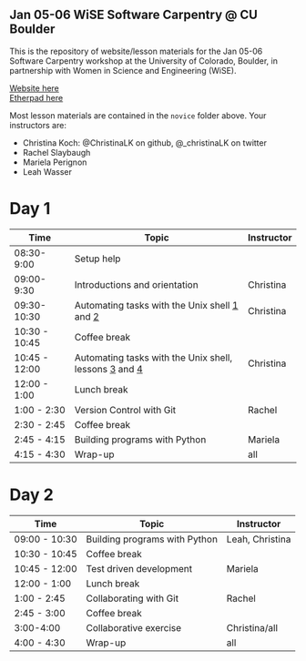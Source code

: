 Jan 05-06 WiSE Software Carpentry @ CU Boulder
----------------------

This is the repository of website/lesson materials for the Jan 05-06 Software 
Carpentry workshop at the University of Colorado, Boulder, in partnership with 
Women in Science and Engineering (WiSE).  

[Website here](http://christinalk.github.io/2015-01-05-wise-cuboulder)  
[Etherpad here]()

Most lesson materials are contained in the `novice` folder above.  Your instructors are:
* Christina Koch: @ChristinaLK on github, @_christinaLK on twitter
* Rachel Slaybaugh
* Mariela Perignon
* Leah Wasser 

Day 1
=======
| Time         | Topic                                   | Instructor   |
| ------------ | --------------------------------------- |--------------|
|08:30-9:00	| Setup help	|   |
|09:00-9:30	| Introductions and orientation		| Christina |
|09:30-10:30	| Automating tasks with the Unix shell [1](http://www.software-carpentry.org/v5/novice/shell/01-filedir.html) and [2](http://www.software-carpentry.org/v5/novice/shell/02-create.html) | Christina |
|10:30 - 10:45	| Coffee break |   |
|10:45 - 12:00	| Automating tasks with the Unix shell, lessons [3](http://www.software-carpentry.org/v5/novice/shell/03-pipefilter.html) and [4](http://www.software-carpentry.org/v5/novice/shell/05-script.html) | Christina |
|12:00 - 1:00	| Lunch break |   |
|1:00 - 2:30	| Version Control with Git | Rachel |
|2:30 - 2:45	| Coffee break |   |
|2:45 - 4:15	| Building programs with Python | Mariela |
|4:15 - 4:30	| Wrap-up  | all |

Day 2
========
| Time         | Topic                                   | Instructor   |
| ------------ | --------------------------------------- |--------------|
| 09:00 - 10:30	| Building programs with Python 	| Leah, Christina  |
| 10:30 - 10:45	| Coffee break 	|   |
| 10:45 - 12:00	| Test driven development 	| Mariela  |
| 12:00 - 1:00	| Lunch break 	|   |
| 1:00 - 2:45	| Collaborating with Git 	| Rachel |
| 2:45 - 3:00	| Coffee break 	|   |
| 3:00-4:00	| Collaborative exercise 	| Christina/all |
| 4:00 - 4:30	| Wrap-up 	| all |
